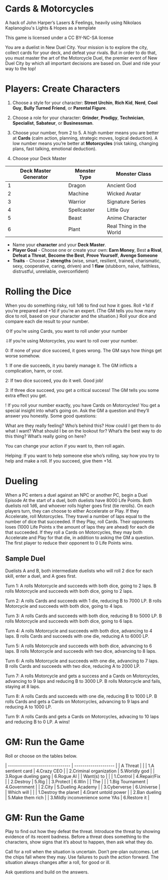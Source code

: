 # Cards & Motorcycles

A hack of John Harper’s Lasers & Feelings, heavily using Nikolaos Kaplanoglou's Lights & Hopes as a template

This game is licensed under a CC BY-NC-SA license  

You are a duelist in New Duel City. Your mission is to explore the city, collect cards for your deck, and defeat your rivals. But in order to do that, you must master the art of the Motorcycle Duel, the premier event of New Duel City by which all important decisions are based on. Duel and ride your way to the top! 
# Players: Create Characters

1. Choose a style for your character: **Street Urchin**, **Rich Kid**, **Nerd**, **Cool Guy**, **Bully Turned Friend**, or **Parental Figure**.
    
2. Choose a role for your character: **Grinder**, **Prodigy**, **Technician**, **Specialist**, **Sabateur**, or **Businessman**.
    
3. Choose your number, from 2 to 5. A high number means you are better at **Cards** (calm action, planning, strategic moves, logical deduction). A low number means you’re better at **Motorcycles** (risk taking, changing plans, fast talking, emotional deduction).
    
4. Choose your Deck Master

| Deck Master Generator | Monster Type | Monster Class           |
|-----------------------|--------------|-------------------------|
| 1                     | Dragon       | Ancient God             |
| 2                     | Machine      | Wicked Avatar           |
| 3                     | Warrior      | Signature Series        |
| 4                     | Spellcaster  | Little Guy              |
| 5                     | Beast        | Anime Character         |
| 6                     | Plant        | Real Thing in the World |
- Name your **character** and your **Deck Master**.
- **Player Goal** - Choose one or create your own: **Earn Money**, Best **a Rival**, **Defeat a Threat**, **Become the Best**, **Prove Yourself**, **Avenge Someone**
- **Traits** - Choose 2 **strengths** (wise, smart, resilient, trained, charismatic, sexy, cooperative, caring, driven) and 1 **flaw** (stubborn, naive, faithless, distrustful, unreliable, overconfident)
# Rolling the Dice

When you do something risky, roll 1d6 to find out how it goes. Roll +1d if you’re prepared and +1d if you’re an expert. (The GM tells you how many dice to roll, based on your character and the situation.) Roll your dice and compare each die result to your number.

⇧If you’re using Cards, you want to roll under your number

⇩If you’re using Motorcycles, you want to roll over your number.

0: If none of your dice succeed, it goes wrong. The GM says how things get worse somehow.

1: If one die succeeds, it you barely manage it. The GM inflicts a complication, harm, or cost.

2: If two dice succeed, you do it well. Good job!

3: If three dice succeed, you get a critical success! The GM tells you some extra effect you get.

! If you roll your number exactly, you have Cards on Motorcycles! You get a special insight into what’s going on. Ask the GM a question and they’ll answer you honestly. Some good questions:

What are they really feeling? Who’s behind this? How could I get them to do what I want? What should I be on the lookout for? What’s the best way to do this thing? What’s really going on here?

You can change your action if you want to, then roll again.

Helping: If you want to help someone else who’s rolling, say how you try to help and make a roll. If you succeed, give them +1d.

# Dueling

When a PC enters a duel against an NPC or another PC, begin a Duel Episode
At the start of a duel, both duelists have 8000 Life Points. Both duelists roll 1d6, and whoever rolls higher goes first (tie rerolls). On each players turn, they can choose to either Accelerate or Play. If they Accelerate, roll Motorcycles. They travel a number of laps equal to the number of dice that succeeded. If they Play, roll Cards. Their opponents loses (1000 Life Points x the amount of laps they are ahead) for each die that succeeded. If they roll a Cards on Motorcycles, they may both Accelerate and Play for that die, in addition to asking the GM a question. The first player to reduce their opponent to 0 Life Points wins. 

## Sample Duel
Duelists A and B, both intermediate duelists who will roll 2 dice for each skill, enter a duel, and A goes first. 

Turn 1: A rolls Motorcycle and succeeds with both dice, going to 2 laps. B rolls Motorcycle and succeeds with both dice, going to 2 laps. 

Turn 2: A rolls Cards and succeeds with 1 die, reducing B to 7000 LP. B rolls Motorcycle and succeeds with both dice, going to 4 laps. 

Turn 3: A rolls Cards and succeeds with both dice, reducing B to 5000 LP. B rolls Motorcycle and succeeds with both dice, going to 6 laps. 

Turn 4: A rolls Motorcycle and succeeds with both dice, advancing to 4 laps. B rolls Cards and succeeds with one die, reducing A to 6000 LP.

Turn 5: A rolls Motorcycle and succeeds with both dice, advancing to 6 laps. B rolls Motorcycle and succeeds with two dice, advancing to 8 laps. 

Turn 6: A rolls Motorcycle and succeeds with one die, advancing to 7 laps. B rolls Cards and succeeds with two dice, reducing A to 2000 LP.

Turn 7: A rolls Motorcycle and gets a success and a Cards on Motorcycles, advancing to 9 laps and reducing B to 3000 LP. B rolls Motorcycle and fails, staying at 8 laps.

Turn 8: A rolls Cards and succeeds with one die, reducing B to 1000 LP. B rolls Cards and gets a Cards on Motorcycles, advancing to 9 laps and reducing A to 1000 LP.

Turn 9: A rolls Cards and gets a Cards on Motorcycles, advacing to 10 laps and reducing B to 0 LP. A wins!
# GM: Run the Game

Roll or choose on the tables below.

| ------------------------------- | -------------------- |
| A Threat                        |                      |
| 1.A sentient card               | 4.Crazy CEO          |
| 2.Criminal organization         | 5.Worldly god        |
| 3.Rogue dueling gang            | 6.Rogue AI           |
| Want(s) to                      |                      |
| 1.Control                       | 4.Repair/Fix         |
| 2.Destroy                       | 5.Rig                |
| 3.Protect                       | 6.Win                |
| The                             |                      |
| 1.Big Tournament                | 4.Government         |
| 2.City                          | 5.Dueling Academy    |
| 3.Cyberverse                    | 6.Universe           |
| Which will                      |                      |
| 1.Destroy the planet            | 4.Grant untold power |
| 2.Ban dueling                   | 5.Make them rich     |
| 3.Mildly inconvenience some YAs | 6.Restore it         |

  

# GM: Run the Game

Play to find out how they defeat the threat. Introduce the threat by showing evidence of its recent badness. Before a threat does something to the characters, show signs that it’s about to happen, then ask what they do.

Call for a roll when the situation is uncertain. Don’t pre-plan outcomes. Let the chips fall where they may. Use failures to push the action forward. The situation always changes after a roll, for good or ill.

Ask questions and build on the answers.